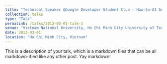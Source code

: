 ```yaml
---
title: "Technical Speaker @Google Developer Student Club - How-to-AI Series"
collection: talks
type: "Talk"
permalink: /talks/2012-03-01-talk-1
venue: "Vietnam National University, Ho Chi Minh City University of Technology"
date: 2012-03-01
location: "Ho Chi Minh City, Vietnam"
---
```


This is a description of your talk, which is a markdown files that can be all markdown-ified like any other post. Yay markdown!
